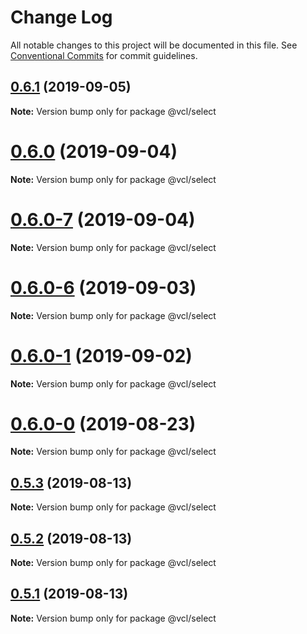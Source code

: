 # Change Log

All notable changes to this project will be documented in this file.
See [Conventional Commits](https://conventionalcommits.org) for commit guidelines.

## [0.6.1](https://github.com/vcl/select/compare/v0.6.0...v0.6.1) (2019-09-05)

**Note:** Version bump only for package @vcl/select





# [0.6.0](https://github.com/vcl/select/compare/v0.6.0-7...v0.6.0) (2019-09-04)

**Note:** Version bump only for package @vcl/select





# [0.6.0-7](https://github.com/vcl/select/compare/v0.6.0-5...v0.6.0-7) (2019-09-04)

**Note:** Version bump only for package @vcl/select





# [0.6.0-6](https://github.com/vcl/select/compare/v0.6.0-5...v0.6.0-6) (2019-09-03)

**Note:** Version bump only for package @vcl/select





# [0.6.0-1](https://github.com/vcl/select/compare/v0.6.0-0...v0.6.0-1) (2019-09-02)

**Note:** Version bump only for package @vcl/select





# [0.6.0-0](https://github.com/vcl/select/compare/v0.5.4...v0.6.0-0) (2019-08-23)

**Note:** Version bump only for package @vcl/select





## [0.5.3](https://github.com/vcl/select/compare/v0.5.1...v0.5.3) (2019-08-13)

**Note:** Version bump only for package @vcl/select





## [0.5.2](https://github.com/vcl/select/compare/v0.5.1...v0.5.2) (2019-08-13)

**Note:** Version bump only for package @vcl/select





## [0.5.1](https://github.com/vcl/select/compare/v0.5.0...v0.5.1) (2019-08-13)

**Note:** Version bump only for package @vcl/select
